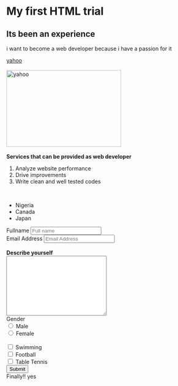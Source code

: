 <!DOCTYPE html>
<html>
<head>
<title>My first html</title>
</head>
<body>
<h1 id="h1">My first HTML trial &nbsp;</h1>
<h2 id="h2">Its been an experience</h2>
<p id="reason">i want to become a web developer because i have a passion for it</p>
<a href="www.yahoo.com" target="parent" id="external_link">yahoo</a><br>
<br>
<img src="yahoo.svg" alt="yahoo" id="image" width="300" height="200">
<br>
<br>
<b>Services that can be provided as web developer</b>
<ol id="ordered" type="1">
    <li id="service1">Analyze website performance &nbsp;</li>
    <li id="service2">Drive improvements &nbsp;</li>
    <li id="service3">Write clean and well tested codes &nbsp;</li>
</ol>
<br>
<ul id="unordered">
    <li id="country1">Nigeria &nbsp;</li>
    <li id="country2">Canada &nbsp;</li>
    <li id="country3">Japan &nbsp;</li>
</ul>
<form>
    <label for="name">Fullname</label>
    <input type="text" id="name" a&nbsp; placeholder="Full name"><br>
    <label for="email_address">Email Address</label>
    <input type="email" id="email_address" placeholder="Email Address">
    <br>
    <br>
    <b>Describe yourself</b><br>
    <textarea id="text_area"&nbsp; cols="30" rows="10"></textarea>
    <br>
    <label for="gender">Gender</label><br>
    <input type="radio" id="radio_male" value="Male">
    <label for="radio_male">Male</label><br>
    <input type="radio" id="radio_female" value="Female">
    <label for="radio_female">Female</label><br>
    <br>
    <input type="checkbox" id="check-box" name="swimming" value="Swimming">
    <label for="check-box">Swimming</label><br>
    <input type="checkbox" id="check-box" name="football" value="Football">
    <label for="check-box">Football</label><br>
    <input type="checkbox" id="check-box" name="tabletennis" value="Table tennis">
    <label for="check-box">Table Tennis</label><br>
    <button id="submit_button">Submit</button>
    <footer id="footer">Finally!! yes</footer>

</form>
</body>
</html>
